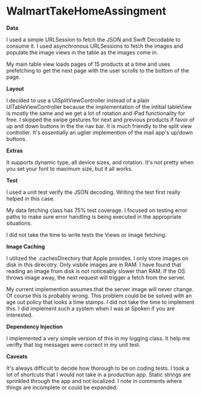 # WalmartTakeHomeAssingment

**Data**

I used a simple URLSession to fetch the JSON and Swift Decodable to consume it. I used asynchronous URLSessions to fetch the images and populate the image views in the table as the images come in. 

My main table view loads pages of 15 products at a time and uses prefetching to get the next page with the user scrolls to the bottom of the page.  

**Layout**

I decided to use a UISplitViewController instead of a plain UITableViewController because the implementation of the intitial tableView is mostly the same and we get a lot of rotation and iPad functionality for free. I skipped the swipe gestures for next and previous products if favor of up and down buttons in the the nav bar. It is much friendly to the split view controller. It's essentially an uglier implemention of the mail app's up/down buttons.  

**Extras**

It supports dynamic type, all device sizes, and rotation. It's not pretty when you set your font to maximum size, but it all works.  

**Test**

I used a unit test verify the JSON decoding. Writing the test first really helped in this case.    

My data fetching class has 75% test coverage. I focused on testing error paths to make sure error handling is being executed in the appropriate situations.

I did not take the time to write tests the Views or image fetching.  

**Image Caching**

I utilized the .cachesDirectory that Apple provides. I only store images on disk in this direcotry. Only visbile images are in RAM. I have found that reading an image from disk is not noticeably slower than RAM. If the OS throws image away, the next request will trigger a fetch from the server.

My current implemention assumes that the server image will never change. Of course this is probably wrong. This problem could be be solved with an age out policy that looks a time stamps. I did not take the time to implement this. I did implement such a system when I was at Spoken if you are interested.  

**Dependency Injection**

I implemented a very simple version of this in my logging class. It help me verifty that log messages were correct in my unit test.  

**Caveats** 

It's always difficult to decide how thorough to be on coding tests. I took a lot of shortcuts that I would not take in a production app. Static strings are sprinkled through the app and not localized. I note in comments where things are incomplete or could be expanded.  



